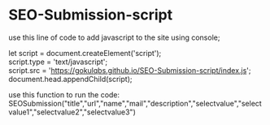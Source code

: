 # SEO-Submission-script

use this line of code to add javascript to the site using console;   

let script = document.createElement('script');     
script.type = 'text/javascript';     
script.src = 'https://gokulqbs.github.io/SEO-Submission-script/index.js';     
document.head.appendChild(script);     


use this function to run the code:       
SEOSubmission("title","url","name","mail","description","selectvalue","selectvalue1","selectvalue2","selectvalue3")
